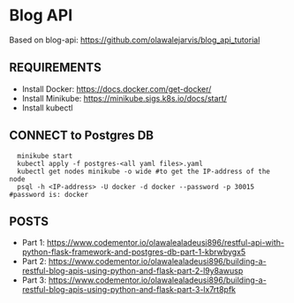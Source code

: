 # Blog API
Based on blog-api: https://github.com/olawalejarvis/blog_api_tutorial

## REQUIREMENTS
- Install Docker: https://docs.docker.com/get-docker/
- Install Minikube: https://minikube.sigs.k8s.io/docs/start/
- Install kubectl

## CONNECT to Postgres DB
```
  minikube start
  kubectl apply -f postgres-<all yaml files>.yaml
  kubectl get nodes minikube -o wide #to get the IP-address of the node
  psql -h <IP-address> -U docker -d docker --password -p 30015 #password is: docker
```

## POSTS
- Part 1: https://www.codementor.io/olawalealadeusi896/restful-api-with-python-flask-framework-and-postgres-db-part-1-kbrwbygx5
- Part 2: https://www.codementor.io/olawalealadeusi896/building-a-restful-blog-apis-using-python-and-flask-part-2-l9y8awusp
- Part 3: https://www.codementor.io/olawalealadeusi896/building-a-restful-blog-apis-using-python-and-flask-part-3-lx7rt8pfk

